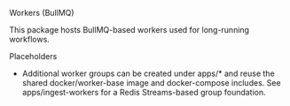 Workers (BullMQ)

This package hosts BullMQ-based workers used for long-running workflows.

Placeholders

- Additional worker groups can be created under apps/\* and reuse the shared docker/worker-base image and docker-compose includes. See apps/ingest-workers for a Redis Streams-based group foundation.
